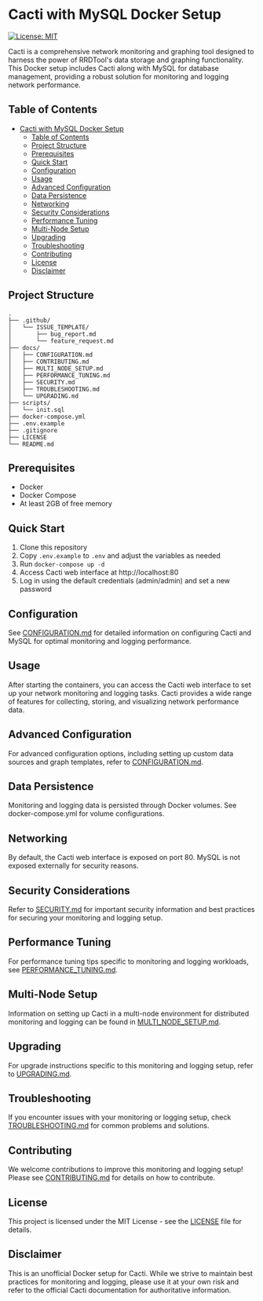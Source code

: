 # Cacti with MySQL Docker Setup

[![License: MIT](https://img.shields.io/badge/License-MIT-yellow.svg)](https://opensource.org/licenses/MIT)

Cacti is a comprehensive network monitoring and graphing tool designed to harness the power of RRDTool's data storage and graphing functionality. This Docker setup includes Cacti along with MySQL for database management, providing a robust solution for monitoring and logging network performance.

## Table of Contents

- [Cacti with MySQL Docker Setup](#cacti-with-mysql-docker-setup)
  - [Table of Contents](#table-of-contents)
  - [Project Structure](#project-structure)
  - [Prerequisites](#prerequisites)
  - [Quick Start](#quick-start)
  - [Configuration](#configuration)
  - [Usage](#usage)
  - [Advanced Configuration](#advanced-configuration)
  - [Data Persistence](#data-persistence)
  - [Networking](#networking)
  - [Security Considerations](#security-considerations)
  - [Performance Tuning](#performance-tuning)
  - [Multi-Node Setup](#multi-node-setup)
  - [Upgrading](#upgrading)
  - [Troubleshooting](#troubleshooting)
  - [Contributing](#contributing)
  - [License](#license)
  - [Disclaimer](#disclaimer)

## Project Structure

```
.
├── .github/
│   └── ISSUE_TEMPLATE/
│       ├── bug_report.md
│       └── feature_request.md
├── docs/
│   ├── CONFIGURATION.md
│   ├── CONTRIBUTING.md
│   ├── MULTI_NODE_SETUP.md
│   ├── PERFORMANCE_TUNING.md
│   ├── SECURITY.md
│   ├── TROUBLESHOOTING.md
│   └── UPGRADING.md
├── scripts/
│   └── init.sql
├── docker-compose.yml
├── .env.example
├── .gitignore
├── LICENSE
└── README.md
```

## Prerequisites

- Docker
- Docker Compose
- At least 2GB of free memory

## Quick Start

1. Clone this repository
2. Copy `.env.example` to `.env` and adjust the variables as needed
3. Run `docker-compose up -d`
4. Access Cacti web interface at http://localhost:80
5. Log in using the default credentials (admin/admin) and set a new password

## Configuration

See [CONFIGURATION.md](docs/CONFIGURATION.md) for detailed information on configuring Cacti and MySQL for optimal monitoring and logging performance.

## Usage

After starting the containers, you can access the Cacti web interface to set up your network monitoring and logging tasks. Cacti provides a wide range of features for collecting, storing, and visualizing network performance data.

## Advanced Configuration

For advanced configuration options, including setting up custom data sources and graph templates, refer to [CONFIGURATION.md](docs/CONFIGURATION.md).

## Data Persistence

Monitoring and logging data is persisted through Docker volumes. See docker-compose.yml for volume configurations.

## Networking

By default, the Cacti web interface is exposed on port 80. MySQL is not exposed externally for security reasons.

## Security Considerations

Refer to [SECURITY.md](docs/SECURITY.md) for important security information and best practices for securing your monitoring and logging setup.

## Performance Tuning

For performance tuning tips specific to monitoring and logging workloads, see [PERFORMANCE_TUNING.md](docs/PERFORMANCE_TUNING.md).

## Multi-Node Setup

Information on setting up Cacti in a multi-node environment for distributed monitoring and logging can be found in [MULTI_NODE_SETUP.md](docs/MULTI_NODE_SETUP.md).

## Upgrading

For upgrade instructions specific to this monitoring and logging setup, refer to [UPGRADING.md](docs/UPGRADING.md).

## Troubleshooting

If you encounter issues with your monitoring or logging setup, check [TROUBLESHOOTING.md](docs/TROUBLESHOOTING.md) for common problems and solutions.

## Contributing

We welcome contributions to improve this monitoring and logging setup! Please see [CONTRIBUTING.md](docs/CONTRIBUTING.md) for details on how to contribute.

## License

This project is licensed under the MIT License - see the [LICENSE](LICENSE) file for details.

## Disclaimer

This is an unofficial Docker setup for Cacti. While we strive to maintain best practices for monitoring and logging, please use it at your own risk and refer to the official Cacti documentation for authoritative information.
